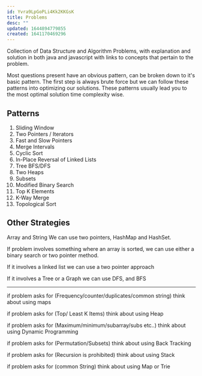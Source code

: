 ```yaml
---
id: Yvra9LpGoPLi4Kk2KKGsK
title: Problems
desc: ""
updated: 1644894779855
created: 1641170469296
---
```


Collection of Data Structure and Algorithm Problems, with explanation and solution in both java and javascript with links to concepts that pertain to the problem.

Most questions present have an obvious pattern, can be broken down to it's basic pattern. The first step is always brute force but we can follow these patterns into optimizing our solutions. These patterns usually lead you to the most optimal solution time complexity wise.

## Patterns

1. Sliding Window
2. Two Pointers / Iterators
3. Fast and Slow Pointers
4. Merge Intervals
5. Cyclic Sort
6. In-Place Reversal of Linked Lists
7. Tree BFS/DFS
8. Two Heaps
9. Subsets
10. Modified Binary Search
11. Top K Elements
12. K-Way Merge
13. Topological Sort

## Other Strategies

Array and String We can use two pointers, HashMap and HashSet.

If problem involves something where an array is sorted, we can use either a binary search or two pointer method.

If it involves a linked list we can use a two pointer approach

If it involves a Tree or a Graph we can use DFS, and BFS

---

if problem asks for (Frequency/counter/duplicates/common string) think about using maps

if problem asks for (Top/ Least K Items) think about using Heap

if problem asks for (Maximum/minimum/subarray/subs etc..) think about using Dynamic Programming

if problem asks for (Permutation/Subsets) think about using Back Tracking

if problem asks for (Recursion is prohibited) think about using Stack

if problem asks for (common String) think about using Map or Trie
